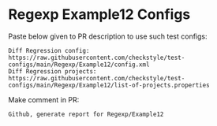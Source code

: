 # Regexp Example12 Configs
Paste below given to PR description to use such test configs:
```
Diff Regression config: https://raw.githubusercontent.com/checkstyle/test-configs/main/Regexp/Example12/config.xml
Diff Regression projects: https://raw.githubusercontent.com/checkstyle/test-configs/main/Regexp/Example12/list-of-projects.properties
```
Make comment in PR:
```
Github, generate report for Regexp/Example12
```
